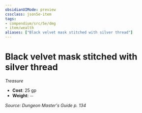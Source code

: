 ```yaml
---
obsidianUIMode: preview
cssclass: json5e-item
tags:
- compendium/src/5e/dmg
- item/wealth
aliases: ["Black velvet mask stitched with silver thread"]
---
```

# Black velvet mask stitched with silver thread
*Treasure*  

- **Cost**: 25 gp
- **Weight**: ⏤

*Source: Dungeon Master's Guide p. 134*